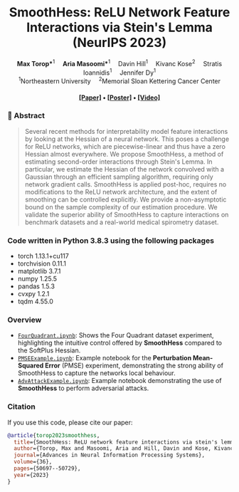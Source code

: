 <!-- # [SmoothHess: ReLU Network Feature Interactions via Stein's Lemma (NeurIPS 2023)](https://openreview.net/pdf?id=dwIeEhbaD0)

[Paper](https://proceedings.neurips.cc/paper_files/paper/2023/file/9ef5e965720193681fc8d16372ac4717-Paper-Conference.pdf) [Poster](https://neurips.cc/virtual/2023/poster/70998) [Video](https://neurips.cc/virtual/2023/poster/70998) 

[Max Torop,*](https://maxtorop.github.io/) [Aria Masoomi,*](https://scholar.google.com/citations?user=KXcX8coAAAAJ&hl=en) [Davin Hill,](https://www.davinhill.me/) [Kivanc Kose,](https://kkose.github.io/about/) [Stratis Ioannidis](https://ece.northeastern.edu/fac-ece/ioannidis/) and [Jennifer Dy](https://mllabneu.github.io/) --> 

<div align="center">

<h1>SmoothHess: ReLU Network Feature Interactions via Stein's Lemma (NeurIPS 2023)</h1>

<div>
    <b>Max Torop*</b><sup>1</sup>&emsp;
    <b>Aria Masoomi*</b><sup>1</sup>&emsp;
    Davin Hill<sup>1</sup>&emsp;
    Kivanc Kose<sup>2</sup>&emsp;
    Stratis Ioannidis<sup>1</sup>&emsp;
    Jennifer Dy<sup>1</sup>
</div>
<div>
    <sup>1</sup>Northeastern University&emsp; 
    <sup>2</sup>Memorial Sloan Kettering Cancer Center
</div>

<div>
    <h4 align="center">
        <a href="https://proceedings.neurips.cc/paper_files/paper/2023/file/9ef5e965720193681fc8d16372ac4717-Paper-Conference.pdf" target='_blank'>[Paper]</a> • <a href="https://neurips.cc/virtual/2023/poster/70998" target='_blank'>[Poster]</a> • <a href="https://neurips.cc/virtual/2023/poster/70998" target='_blank'>[Video]</a>
    </h4>
</div>

</div>

### 📘 Abstract

> Several recent methods for interpretability model feature interactions by looking at the Hessian of a neural network. This poses a challenge for ReLU networks, which are piecewise-linear and thus have a zero Hessian almost everywhere. We propose SmoothHess, a method of estimating second-order interactions through Stein's Lemma. In particular, we estimate the Hessian of the network convolved with a Gaussian through an efficient sampling algorithm, requiring only network gradient calls. SmoothHess is applied post-hoc, requires no modifications to the ReLU network architecture, and the extent of smoothing can be controlled explicitly. We provide a non-asymptotic bound on the sample complexity of our estimation procedure. We validate the superior ability of SmoothHess to capture interactions on benchmark datasets and a real-world medical spirometry dataset.


### Code written in Python 3.8.3 using the following packages
- torch 1.13.1+cu117
- torchvision 0.11.1
- matplotlib 3.7.1
- numpy 1.25.5
- pandas 1.5.3
- cvxpy 1.2.1
- tqdm 4.55.0

### Overview

- [`FourQuadrant.ipynb`](./FourQuadrant.ipynb): Shows the Four Quadrant dataset experiment, highlighting the intuitive control offered by **SmoothHess** compared to the SoftPlus Hessian.
- [`PMSEExample.ipynb`](./PMSEExample.ipynb): Example notebook for the **Perturbation Mean-Squared Error** (PMSE) experiment, demonstrating the strong ability of SmoothHess to capture the networks local behaviour.
- [`AdvAttackExample.ipynb`](./AdvAttackExample.ipynb): Example notebook demonstrating the use of **SmoothHess** to perform adversarial attacks.


### Citation
If you use this code, please cite our paper:

```bibtex
@article{torop2023smoothhess,
  title={SmoothHess: ReLU network feature interactions via stein's lemma},
  author={Torop, Max and Masoomi, Aria and Hill, Davin and Kose, Kivanc and Ioannidis, Stratis and Dy, Jennifer},
  journal={Advances in Neural Information Processing Systems},
  volume={36},
  pages={50697--50729},
  year={2023}
}
